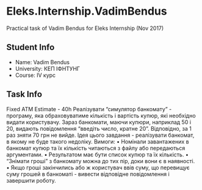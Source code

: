 # Eleks.Internship.VadimBendus
Practical task of Vadim Bendus for Eleks Internship (Nov 2017)
## Student Info
* Name: Vadim Bendus
* University: КЕП ІФНТУНГ
* Course: IV курс
## Task Info
Fixed ATM
Estimate - 40h
Реалізувати “симулятор банкомату” - програму, яка обраховуватиме кількість і вартість купюр, які необхідно видати користувачу.
Зараз банкомати, маючи купюри, наприклад 50 і 20, видають повідомлення “введіть число, кратне 20”. Відповідно, за 1 раз зняти 70 грн не вийде. Ідея цього завдання - реалізувати банкомат, в якому не буде такого недоліку.
Вимоги:
•	Номінали завантажених в банкомат купюр та їх кількість читаються з файлу або передаються аргументами.
•	Результатом має бути список купюр та їх кількість.
•	“Знімати гроші” з банкомату можна до тих пір, доки вони є в наявності.
•	Якщо гроші закінчились або ж користувач ввів суму, що перевищує суму грошей в банкоматі - вивести відповідне повідомлення і завершити роботу.

